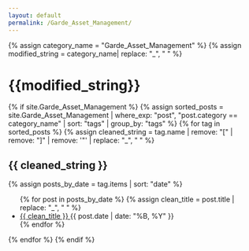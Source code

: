 ```yaml
---
layout: default
permalink: /Garde_Asset_Management/
---
```


{% assign category_name = "Garde_Asset_Management" %}
{% assign modified_string = category_name| replace: "_", " " %}
<h1>{{modified_string}}</h1>
{% if site.Garde_Asset_Management %}
{% assign sorted_posts = site.Garde_Asset_Management | where_exp: "post", "post.category == category_name" | sort: "tags" | group_by: "tags" %}
{% for tag in sorted_posts %}
{% assign cleaned_string = tag.name | remove: "[" | remove: "]" | remove: '"' | replace: "_", " " %}
<h2>{{ cleaned_string }}</h2>
{% assign posts_by_date = tag.items | sort: "date" %}
<ul>
{% for post in posts_by_date %}
{% assign clean_title = post.title | replace: "_", " " %}
<li><a href="{{ post.url | relative_url }}">{{ clean_title }} </a><span>{{ post.date | date: "%B, %Y" }}</span></li>
{% endfor %}
</ul>
{% endfor %}
{% endif %}

